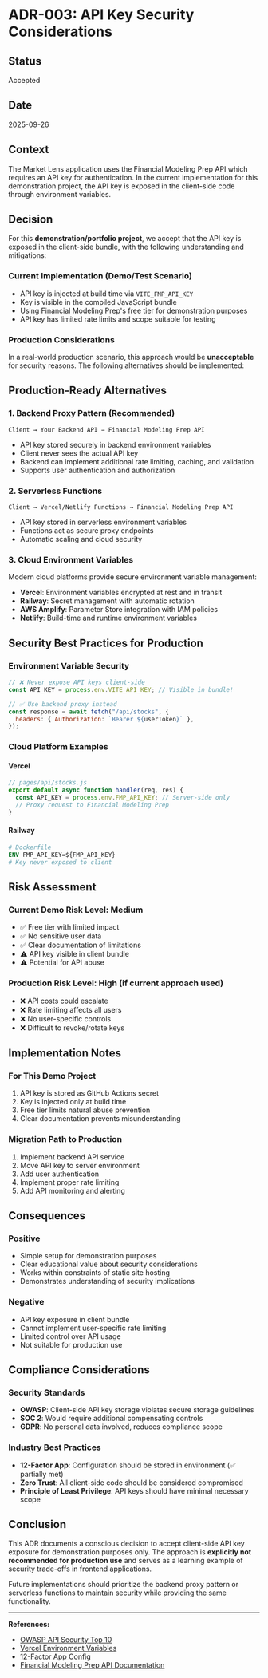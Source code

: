# ADR-003: API Key Security Considerations

## Status

Accepted

## Date

2025-09-26

## Context

The Market Lens application uses the Financial Modeling Prep API which requires an API key for authentication. In the current implementation for this demonstration project, the API key is exposed in the client-side code through environment variables.

## Decision

For this **demonstration/portfolio project**, we accept that the API key is exposed in the client-side bundle, with the following understanding and mitigations:

### Current Implementation (Demo/Test Scenario)

- API key is injected at build time via `VITE_FMP_API_KEY`
- Key is visible in the compiled JavaScript bundle
- Using Financial Modeling Prep's free tier for demonstration purposes
- API key has limited rate limits and scope suitable for testing

### Production Considerations

In a real-world production scenario, this approach would be **unacceptable** for security reasons. The following alternatives should be implemented:

## Production-Ready Alternatives

### 1. Backend Proxy Pattern (Recommended)

```
Client → Your Backend API → Financial Modeling Prep API
```

- API key stored securely in backend environment variables
- Client never sees the actual API key
- Backend can implement additional rate limiting, caching, and validation
- Supports user authentication and authorization

### 2. Serverless Functions

```
Client → Vercel/Netlify Functions → Financial Modeling Prep API
```

- API key stored in serverless environment variables
- Functions act as secure proxy endpoints
- Automatic scaling and cloud security

### 3. Cloud Environment Variables

Modern cloud platforms provide secure environment variable management:

- **Vercel**: Environment variables encrypted at rest and in transit
- **Railway**: Secret management with automatic rotation
- **AWS Amplify**: Parameter Store integration with IAM policies
- **Netlify**: Build-time and runtime environment variables

## Security Best Practices for Production

### Environment Variable Security

```javascript
// ❌ Never expose API keys client-side
const API_KEY = process.env.VITE_API_KEY; // Visible in bundle!

// ✅ Use backend proxy instead
const response = await fetch("/api/stocks", {
  headers: { Authorization: `Bearer ${userToken}` },
});
```

### Cloud Platform Examples

#### Vercel

```javascript
// pages/api/stocks.js
export default async function handler(req, res) {
  const API_KEY = process.env.FMP_API_KEY; // Server-side only
  // Proxy request to Financial Modeling Prep
}
```

#### Railway

```dockerfile
# Dockerfile
ENV FMP_API_KEY=${FMP_API_KEY}
# Key never exposed to client
```

## Risk Assessment

### Current Demo Risk Level: **Medium**

- ✅ Free tier with limited impact
- ✅ No sensitive user data
- ✅ Clear documentation of limitations
- ⚠️ API key visible in client bundle
- ⚠️ Potential for API abuse

### Production Risk Level: **High** (if current approach used)

- ❌ API costs could escalate
- ❌ Rate limiting affects all users
- ❌ No user-specific controls
- ❌ Difficult to revoke/rotate keys

## Implementation Notes

### For This Demo Project

1. API key is stored as GitHub Actions secret
2. Key is injected only at build time
3. Free tier limits natural abuse prevention
4. Clear documentation prevents misunderstanding

### Migration Path to Production

1. Implement backend API service
2. Move API key to server environment
3. Add user authentication
4. Implement proper rate limiting
5. Add API monitoring and alerting

## Consequences

### Positive

- Simple setup for demonstration purposes
- Clear educational value about security considerations
- Works within constraints of static site hosting
- Demonstrates understanding of security implications

### Negative

- API key exposure in client bundle
- Cannot implement user-specific rate limiting
- Limited control over API usage
- Not suitable for production use

## Compliance Considerations

### Security Standards

- **OWASP**: Client-side API key storage violates secure storage guidelines
- **SOC 2**: Would require additional compensating controls
- **GDPR**: No personal data involved, reduces compliance scope

### Industry Best Practices

- **12-Factor App**: Configuration should be stored in environment (✅ partially met)
- **Zero Trust**: All client-side code should be considered compromised
- **Principle of Least Privilege**: API keys should have minimal necessary scope

## Conclusion

This ADR documents a conscious decision to accept client-side API key exposure for demonstration purposes only. The approach is **explicitly not recommended for production use** and serves as a learning example of security trade-offs in frontend applications.

Future implementations should prioritize the backend proxy pattern or serverless functions to maintain security while providing the same functionality.

---

**References:**

- [OWASP API Security Top 10](https://owasp.org/www-project-api-security/)
- [Vercel Environment Variables](https://vercel.com/docs/concepts/projects/environment-variables)
- [12-Factor App Config](https://12factor.net/config)
- [Financial Modeling Prep API Documentation](https://financialmodelingprep.com/developer/docs)
